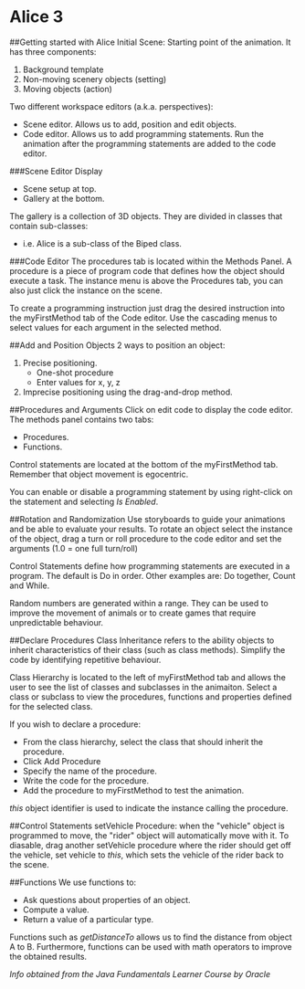 # Alice 3

##Getting started with Alice
Initial Scene: Starting point of the animation.
It has three components:

1. Background template
2. Non-moving scenery objects (setting)
3. Moving objects (action)

Two different workspace editors (a.k.a. perspectives):

* Scene editor. Allows us to add, position and edit objects.
* Code editor. Allows us to add programming statements.
Run the animation after the programming statements are added to the code editor.

###Scene Editor Display
* Scene setup at top.
* Gallery at the bottom.

The gallery is a collection of 3D objects. They are divided in classes that contain sub-classes:

- i.e. Alice is a sub-class of the Biped class.

###Code Editor
The procedures tab is located within the Methods Panel.
A procedure is a piece of program code that defines how the object should execute a task. The instance menu is above the Procedures tab, you can also just click the instance on the scene.

To create a programming instruction just drag the desired instruction into the myFirstMethod tab of the Code editor. Use the cascading menus to select values for each argument in the selected method.

##Add and Position Objects
2 ways to position an object:

1. Precise positioning.
    - One-shot procedure
    - Enter values for x, y, z
2. Imprecise positioning using the drag-and-drop method.

##Procedures and Arguments
Click on edit code to display the code editor.
The methods panel contains two tabs:

* Procedures.
* Functions.

Control statements are located at the bottom of the myFirstMethod tab.
Remember that object movement is egocentric.

You can enable or disable a programming statement by using right-click on the statement and selecting _Is Enabled_.

##Rotation and Randomization
Use storyboards to guide your animations and be able to evaluate your results.
To rotate an object select the instance of the object, drag a turn or roll procedure to the code editor and set the arguments (1.0 = one full turn/roll)

Control Statements define how programming statements are executed in a program. The default is Do in order. Other examples are: Do together, Count and While.

Random numbers are generated within a range. They can be used to improve the movement of animals or to create games that require unpredictable behaviour. 

##Declare Procedures
Class Inheritance refers to the ability objects to inherit characteristics of their class (such as class methods). Simplify the code by identifying repetitive behaviour.

Class Hierarchy is located to the left of myFirstMethod tab and allows the user to see the list of classes and subclasses in the animaiton. Select a class or subclass to view the procedures, functions and properties defined for the selected class.

If you wish to declare a procedure:

* From the class hierarchy, select the class that should inherit the procedure.
* Click Add Procedure
* Specify the name of the procedure.
* Write the code for the procedure.
* Add the procedure to myFirstMethod to test the animation.

_this_ object identifier is used to indicate the instance calling the procedure.

##Control Statements
setVehicle Procedure: when the "vehicle" object is programmed to move, the "rider" object will automatically move with it. To diasable, drag another setVehicle procedure where the rider should get off the vehicle, set vehicle to _this_, which sets the vehicle of the rider back to the scene.

##Functions
We use functions to:

* Ask questions about properties of an object.
* Compute a value.
* Return a value of a particular type.

Functions such as _getDistanceTo_ allows us to find the distance from object A to B. Furthermore, functions can be used with math operators to improve the obtained results.

_Info obtained from the Java Fundamentals Learner Course by Oracle_
